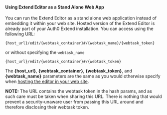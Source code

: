 #### Using Extend Editor as a Stand Alone Web App

You can run the Extend Editor as a stand alone web application instead of embedding it within your web site. Hosted version of the Extend Editor is already part of your Auth0 Extend installation. You can access using the following URL:

```
{host_url}/edit/{webtask_container}#/{webtask_name}/{webtask_token}
```

or without specifying the `webtask_name`

```
{host_url}/edit/{webtask_container}#/{webtask_token}
```

The **{host_url}**, **{webtask_container}**, **{webtask_token}**, and **{webtask_name}** parameters are the same as you would otherwise specify when [hosting the editor in your web site](#hosting-the-editor-in-your-web-site). 

**NOTE:** The URL contains the webtask token in the hash params, and as such care must be taken when sharing this URL. There is nothing that would prevent a security-unaware user from passing this URL around and therefore disclosing their webtask token. 
